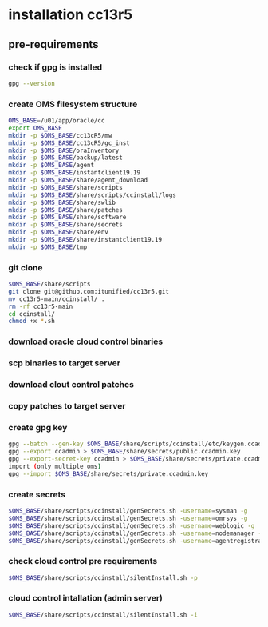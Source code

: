 # installation cc13r5
## pre-requirements

### check if gpg is installed
```bash
gpg --version
```
### create OMS filesystem structure
```bash
OMS_BASE=/u01/app/oracle/cc
export OMS_BASE
mkdir -p $OMS_BASE/cc13cR5/mw
mkdir -p $OMS_BASE/cc13cR5/gc_inst
mkdir -p $OMS_BASE/oraInventory
mkdir -p $OMS_BASE/backup/latest
mkdir -p $OMS_BASE/agent
mkdir -p $OMS_BASE/instantclient19.19
mkdir -p $OMS_BASE/share/agent_download
mkdir -p $OMS_BASE/share/scripts
mkdir -p $OMS_BASE/share/scripts/ccinstall/logs
mkdir -p $OMS_BASE/share/swlib
mkdir -p $OMS_BASE/share/patches
mkdir -p $OMS_BASE/share/software
mkdir -p $OMS_BASE/share/secrets
mkdir -p $OMS_BASE/share/env
mkdir -p $OMS_BASE/share/instantclient19.19
mkdir -p $OMS_BASE/tmp
```
### git clone
```bash
$OMS_BASE/share/scripts
git clone git@github.com:itunified/cc13r5.git
mv cc13r5-main/ccinstall/ .
rm -rf cc13r5-main
cd ccinstall/
chmod +x *.sh
```
#### 
### download oracle cloud control binaries
### scp binaries to target server
### download clout control patches 
### copy patches to target server
### create gpg key
```bash
gpg --batch --gen-key $OMS_BASE/share/scripts/ccinstall/etc/keygen.ccadmin.batch
gpg --export ccadmin > $OMS_BASE/share/secrets/public.ccadmin.key
gpg --export-secret-key ccadmin > $OMS_BASE/share/secrets/private.ccadmin.key
import (only multiple oms)
gpg --import $OMS_BASE/share/secrets/private.ccadmin.key
```
### create secrets
```bash
$OMS_BASE/share/scripts/ccinstall/genSecrets.sh -username=sysman -g
$OMS_BASE/share/scripts/ccinstall/genSecrets.sh -username=omrsys -g
$OMS_BASE/share/scripts/ccinstall/genSecrets.sh -username=weblogic -g
$OMS_BASE/share/scripts/ccinstall/genSecrets.sh -username=nodemanager -g
$OMS_BASE/share/scripts/ccinstall/genSecrets.sh -username=agentregistration -g
```
### check cloud control pre requirements
```bash
$OMS_BASE/share/scripts/ccinstall/silentInstall.sh -p
```
### cloud control intallation (admin server)
```bash
$OMS_BASE/share/scripts/ccinstall/silentInstall.sh -i
```

